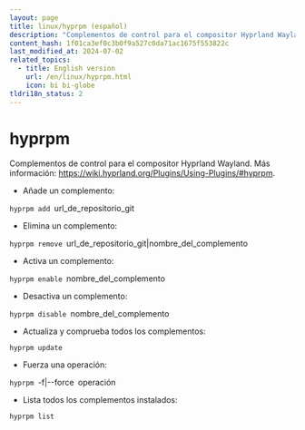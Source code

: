 ```yaml
---
layout: page
title: linux/hyprpm (español)
description: "Complementos de control para el compositor Hyprland Wayland."
content_hash: 1f01ca3ef0c3b0f9a527c0da71ac1675f553822c
last_modified_at: 2024-07-02
related_topics:
  - title: English version
    url: /en/linux/hyprpm.html
    icon: bi bi-globe
tldri18n_status: 2
---
```

# hyprpm

Complementos de control para el compositor Hyprland Wayland.
Más información: <https://wiki.hyprland.org/Plugins/Using-Plugins/#hyprpm>.

- Añade un complemento:

`hyprpm add `<span class="tldr-var badge badge-pill bg-dark-lm bg-white-dm text-white-lm text-dark-dm font-weight-bold">url_de_repositorio_git</span>

- Elimina un complemento:

`hyprpm remove `<span class="tldr-var badge badge-pill bg-dark-lm bg-white-dm text-white-lm text-dark-dm font-weight-bold">url_de_repositorio_git|nombre_del_complemento</span>

- Activa un complemento:

`hyprpm enable `<span class="tldr-var badge badge-pill bg-dark-lm bg-white-dm text-white-lm text-dark-dm font-weight-bold">nombre_del_complemento</span>

- Desactiva un complemento:

`hyprpm disable `<span class="tldr-var badge badge-pill bg-dark-lm bg-white-dm text-white-lm text-dark-dm font-weight-bold">nombre_del_complemento</span>

- Actualiza y comprueba todos los complementos:

`hyprpm update`

- Fuerza una operación:

`hyprpm `<span class="tldr-var badge badge-pill bg-dark-lm bg-white-dm text-white-lm text-dark-dm font-weight-bold">-f|--force</span>` `<span class="tldr-var badge badge-pill bg-dark-lm bg-white-dm text-white-lm text-dark-dm font-weight-bold">operación</span>

- Lista todos los complementos instalados:

`hyprpm list`
